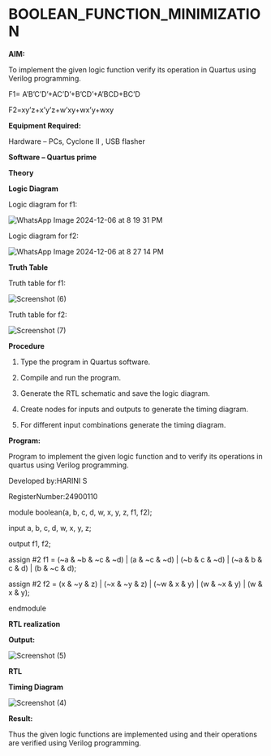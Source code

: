 # BOOLEAN_FUNCTION_MINIMIZATION

**AIM:**

To implement the given logic function verify its operation in Quartus using Verilog programming.

F1= A’B’C’D’+AC’D’+B’CD’+A’BCD+BC’D 

F2=xy’z+x’y’z+w’xy+wx’y+wxy

**Equipment Required:**

Hardware – PCs, Cyclone II , USB flasher

**Software – Quartus prime**

**Theory**

**Logic Diagram**

Logic diagram for f1:

![WhatsApp Image 2024-12-06 at 8 19 31 PM](https://github.com/user-attachments/assets/3a10df26-31d0-4d85-b3bb-3d70e3bb3d39)

Logic diagram for f2:

![WhatsApp Image 2024-12-06 at 8 27 14 PM](https://github.com/user-attachments/assets/24aa4902-4ade-4396-b859-0c3a1e766ac5)

**Truth Table**

Truth table for f1:

![Screenshot (6)](https://github.com/user-attachments/assets/8495451a-b10a-49c0-a6e0-4ae10b42e980)

Truth table for f2:

![Screenshot (7)](https://github.com/user-attachments/assets/08652220-16c5-4bd6-8fcb-1ea26490fab0)



**Procedure**

1.	Type the program in Quartus software.

2.	Compile and run the program.

3.	Generate the RTL schematic and save the logic diagram.

4.	Create nodes for inputs and outputs to generate the timing diagram.

5.	For different input combinations generate the timing diagram.


**Program:**

Program to implement the given logic function and to verify its operations in quartus using Verilog programming. 

Developed by:HARINI S

RegisterNumber:24900110

module boolean(a, b, c, d, w, x, y, z, f1, f2);

input a, b, c, d, w, x, y, z;
    
output f1, f2;
    
 assign #2 f1 = (~a & ~b & ~c & ~d) | (a & ~c & ~d) |    (~b & c & ~d) | (~a & b & c & d) |  (b & ~c & d);

 assign #2 f2 = (x & ~y & z) | (~x & ~y & z) |  (~w & x & y) | (w & ~x & y) |   (w & x & y);
    
endmodule


**RTL realization**

**Output:**

![Screenshot (5)](https://github.com/user-attachments/assets/f471cfc7-e960-4ed5-8565-bb6a55aedc0b)



**RTL**

**Timing Diagram**

![Screenshot (4)](https://github.com/user-attachments/assets/a3055402-579a-491d-8a7b-d5416ded9a35)




**Result:**

Thus the given logic functions are implemented using and their operations are verified using Verilog programming.

